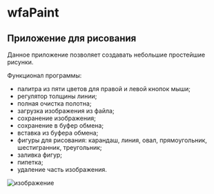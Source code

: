 # wfaPaint
## Приложение для рисования

Данное приложение позволяет создавать небольшие простейшие рисунки.

Функционал программы:
 - палитра из пяти цветов для правой и левой кнопок мыши;
 - регулятор толщины линии;
 - полная очистка полотна;
 - загрузка изображения из файла;
 - сохранение изображения;
 - сохранение в буфер обмена;
 - вставка из буфера обмена;
 - фигуры для рисования: карандаш, линия, овал, прямоугольник, шестигранник, треугольник;
 - заливка фигур;
 - пипетка;
 - удаление часть изображения.

![изображение](https://github.com/Binbogamee/wfaPaint/assets/73061751/6cd80e0f-c617-40e3-9390-94f6e2076f73)
